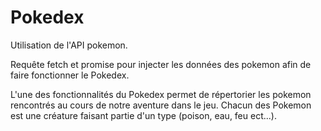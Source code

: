 # Pokedex

Utilisation de l'API pokemon. 

Requête fetch et promise pour injecter les données des pokemon afin de faire fonctionner le Pokedex.

L'une des fonctionnalités du Pokedex permet de répertorier les pokemon rencontrés au cours de notre aventure dans le jeu.
Chacun des Pokemon est une créature  faisant partie d'un type (poison, eau, feu ect...). 
